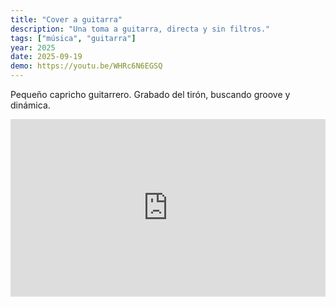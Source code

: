 ```yaml
---
title: "Cover a guitarra"
description: "Una toma a guitarra, directa y sin filtros."
tags: ["música", "guitarra"]
year: 2025
date: 2025-09-19
demo: https://youtu.be/WHRc6N6EGSQ
---
```


Pequeño capricho guitarrero. Grabado del tirón, buscando groove y dinámica.

<div style="position:relative;padding-bottom:56.25%;height:0;overflow:hidden;border:1px solid var(--border);border-radius:var(--radius);margin:12px 0">
  <iframe src="https://www.youtube.com/embed/WHRc6N6EGSQ" title="YouTube video player" style="position:absolute;top:0;left:0;width:100%;height:100%;border:0" allow="accelerometer; autoplay; clipboard-write; encrypted-media; gyroscope; picture-in-picture; web-share" referrerpolicy="strict-origin-when-cross-origin" allowfullscreen></iframe>
  
</div>


